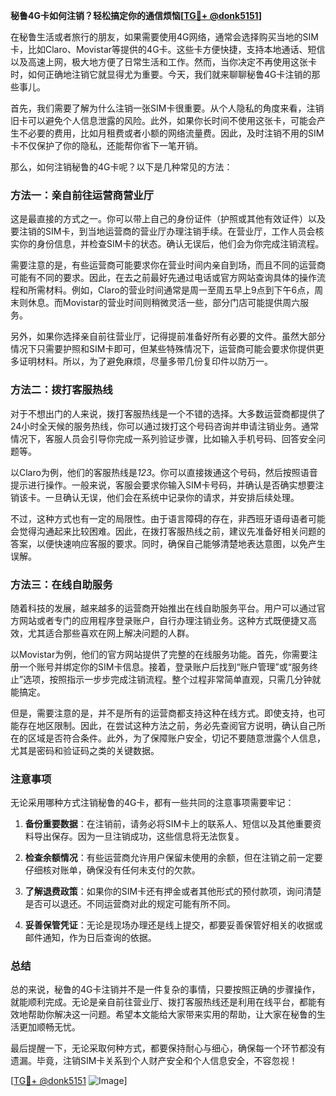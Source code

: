 **秘鲁4G卡如何注销？轻松搞定你的通信烦恼[[TG💪+ @donk5151](https://t.me/s/donk5151)]**

在秘鲁生活或者旅行的朋友，如果需要使用4G网络，通常会选择购买当地的SIM卡，比如Claro、Movistar等提供的4G卡。这些卡方便快捷，支持本地通话、短信以及高速上网，极大地方便了日常生活和工作。然而，当你决定不再使用这张卡时，如何正确地注销它就显得尤为重要。今天，我们就来聊聊秘鲁4G卡注销的那些事儿。

首先，我们需要了解为什么注销一张SIM卡很重要。从个人隐私的角度来看，注销旧卡可以避免个人信息泄露的风险。此外，如果你长时间不使用这张卡，可能会产生不必要的费用，比如月租费或者小额的网络流量费。因此，及时注销不用的SIM卡不仅保护了你的隐私，还能帮你省下一笔开销。

那么，如何注销秘鲁的4G卡呢？以下是几种常见的方法：

### 方法一：亲自前往运营商营业厅

这是最直接的方式之一。你可以带上自己的身份证件（护照或其他有效证件）以及要注销的SIM卡，到当地运营商的营业厅办理注销手续。在营业厅，工作人员会核实你的身份信息，并检查SIM卡的状态。确认无误后，他们会为你完成注销流程。

需要注意的是，有些运营商可能要求你在营业时间内亲自到场，而且不同的运营商可能有不同的要求。因此，在去之前最好先通过电话或官方网站查询具体的操作流程和所需材料。例如，Claro的营业时间通常是周一至周五早上9点到下午6点，周末则休息。而Movistar的营业时间则稍微灵活一些，部分门店可能提供周六服务。

另外，如果你选择亲自前往营业厅，记得提前准备好所有必要的文件。虽然大部分情况下只需要护照和SIM卡即可，但某些特殊情况下，运营商可能会要求你提供更多证明材料。所以，为了避免麻烦，尽量多带几份复印件以防万一。

### 方法二：拨打客服热线

对于不想出门的人来说，拨打客服热线是一个不错的选择。大多数运营商都提供了24小时全天候的服务热线，你可以通过拨打这个号码咨询并申请注销业务。通常情况下，客服人员会引导你完成一系列验证步骤，比如输入手机号码、回答安全问题等。

以Claro为例，他们的客服热线是*123*。你可以直接拨通这个号码，然后按照语音提示进行操作。一般来说，客服会要求你输入SIM卡号码，并确认是否确实想要注销该卡。一旦确认无误，他们会在系统中记录你的请求，并安排后续处理。

不过，这种方式也有一定的局限性。由于语言障碍的存在，非西班牙语母语者可能会觉得沟通起来比较困难。因此，在拨打客服热线之前，建议先准备好相关问题的答案，以便快速响应客服的要求。同时，确保自己能够清楚地表达意图，以免产生误解。

### 方法三：在线自助服务

随着科技的发展，越来越多的运营商开始推出在线自助服务平台。用户可以通过官方网站或者专门的应用程序登录账户，自行办理注销业务。这种方式既便捷又高效，尤其适合那些喜欢在网上解决问题的人群。

以Movistar为例，他们的官方网站提供了完整的在线服务功能。首先，你需要注册一个账号并绑定你的SIM卡信息。接着，登录账户后找到“账户管理”或“服务终止”选项，按照指示一步步完成注销流程。整个过程非常简单直观，只需几分钟就能搞定。

但是，需要注意的是，并不是所有的运营商都支持这种在线方式。即使支持，也可能存在地区限制。因此，在尝试这种方法之前，务必先查阅官方说明，确认自己所在的区域是否符合条件。此外，为了保障账户安全，切记不要随意泄露个人信息，尤其是密码和验证码之类的关键数据。

### 注意事项

无论采用哪种方式注销秘鲁的4G卡，都有一些共同的注意事项需要牢记：

1. **备份重要数据**：在注销前，请务必将SIM卡上的联系人、短信以及其他重要资料导出保存。因为一旦注销成功，这些信息将无法恢复。
   
2. **检查余额情况**：有些运营商允许用户保留未使用的余额，但在注销之前一定要仔细核对账单，确保没有任何未支付的欠款。

3. **了解退费政策**：如果你的SIM卡还有押金或者其他形式的预付款项，询问清楚是否可以退还。不同运营商对此的规定可能有所不同。

4. **妥善保管凭证**：无论是现场办理还是线上提交，都要妥善保管好相关的收据或邮件通知，作为日后查询的依据。

### 总结

总的来说，秘鲁的4G卡注销并不是一件复杂的事情，只要按照正确的步骤操作，就能顺利完成。无论是亲自前往营业厅、拨打客服热线还是利用在线平台，都能有效地帮助你解决这一问题。希望本文能给大家带来实用的帮助，让大家在秘鲁的生活更加顺畅无忧。

最后提醒一下，无论采取何种方式，都要保持耐心与细心，确保每一个环节都没有遗漏。毕竟，注销SIM卡关系到个人财产安全和个人信息安全，不容忽视！

[[TG💪+ @donk5151](https://t.me/s/donk5151) ![Image](https://i.postimg.cc/rwNCRYN7/Snipaste-2025-04-30-17-27-05.png)]